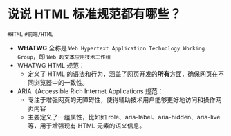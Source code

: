 
# 说说 HTML 标准规范都有哪些？


`#HTML`  `#前端/HTML`  

- **WHATWG** 全称是 `Web Hypertext Application Technology Working Group`，即 `Web 超文本应用技术工作组`
- WHATWG HTML 规范：
	- 定义了 HTML 的语法和行为，涵盖了网页开发的**所有**方面，确保网页在不同浏览器中的一致性。
- ARIA（Accessible Rich Internet Applications 规范：
	- 专注于增强网页的无障碍性，使得辅助技术用户能够更好地访问和操作网页内容
	- 主要定义了一组属性，比如如 role、aria-label、aria-hidden、aria-live 等，用于增强现有 HTML 元素的语义信息。
